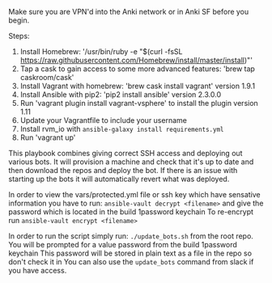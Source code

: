Make sure you are VPN'd into the Anki network or in Anki SF before you begin. 

Steps:

1. Install Homebrew: '/usr/bin/ruby -e "$(curl -fsSL https://raw.githubusercontent.com/Homebrew/install/master/install)"'
2. Tap a cask to gain access to some more advanced features: 'brew tap caskroom/cask'
3. Install Vagrant with homebrew: 'brew cask install vagrant'
   version 1.9.1
4. Install Ansible with pip2: 'pip2 install ansible' 
   version 2.3.0.0
5. Run 'vagrant plugin install vagrant-vsphere' to install the plugin
   version 1.11
6. Update your Vagrantfile to include your username
7. Install rvm_io with `ansible-galaxy install requirements.yml`
8. Run 'vagrant up'

This playbook combines giving correct SSH access and deploying out various bots.  It will provision a machine and check that it's up to date and then download the repos and deploy the bot.
If there is an issue with starting up the bots it will automatically revert what was deployed.

In order to view the vars/protected.yml file or ssh key which have sensative information you have to run:
`ansible-vault decrypt <filename>` and give the password which is located in the build 1password keychain
To re-encrypt run `ansible-vault encrypt <filename>`

In order to run the script simply run: `./update_bots.sh` from the root repo.  You will be prompted for a value password from the build 1password keychain
This password will be stored in plain text as a file in the repo so don't check it in
You can also use the `update_bots` command from slack if you have access.
